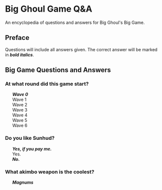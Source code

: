 # Big Ghoul Game Q&A
An encyclopedia of questions and answers for Big Ghoul's Big Game.

## Preface
Questions will include all answers given. The correct answer will be marked in ***bold italics***.

## Big Game Questions and Answers

### At what round did this game start?
<p>
  &nbsp;&nbsp;&nbsp;&nbsp;&nbsp;&nbsp;<em><strong>Wave 0</em></strong><br>
  &nbsp;&nbsp;&nbsp;&nbsp;&nbsp;&nbsp;Wave 1 <br>
  &nbsp;&nbsp;&nbsp;&nbsp;&nbsp;&nbsp;Wave 2 <br>
  &nbsp;&nbsp;&nbsp;&nbsp;&nbsp;&nbsp;Wave 3 <br>
  &nbsp;&nbsp;&nbsp;&nbsp;&nbsp;&nbsp;Wave 4 <br>
  &nbsp;&nbsp;&nbsp;&nbsp;&nbsp;&nbsp;Wave 5 <br>
  &nbsp;&nbsp;&nbsp;&nbsp;&nbsp;&nbsp;Wave 6 <br>
</p>

### Do you like Sunhud?
<p>
  &nbsp;&nbsp;&nbsp;&nbsp;&nbsp;&nbsp;<em><strong>Yes, if you pay me.</em></strong><br>
  &nbsp;&nbsp;&nbsp;&nbsp;&nbsp;&nbsp;Yes.<br>
  &nbsp;&nbsp;&nbsp;&nbsp;&nbsp;&nbsp;<em><strong>No.</em></strong><br>
</p>

### What akimbo weapon is the coolest?
<p>
  &nbsp;&nbsp;&nbsp;&nbsp;&nbsp;&nbsp;<em><strong>Magnums</em></strong><br>
</p>
